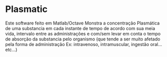 # Plasmatic
Este software feito em Matlab/Octave Monstra a concentração Plasmática de uma substancia em cada instante de tempo de acordo com sua meia vida, intervalo entre as administrações e com/sem levar em conta o tempo de absorção da substancia pelo organismo (que tende a ser muito afetado pela forma de administração Ex: intravenoso, intramuscular, ingestão oral... etc...)

